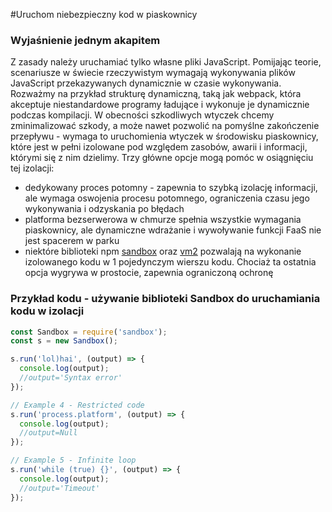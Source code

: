 #Uruchom niebezpieczny kod w piaskownicy

### Wyjaśnienie jednym akapitem

Z zasady należy uruchamiać tylko własne pliki JavaScript. Pomijając teorie, scenariusze w świecie rzeczywistym wymagają wykonywania plików JavaScript przekazywanych dynamicznie w czasie wykonywania. Rozważmy na przykład strukturę dynamiczną, taką jak webpack, która akceptuje niestandardowe programy ładujące i wykonuje je dynamicznie podczas kompilacji. W obecności szkodliwych wtyczek chcemy zminimalizować szkody, a może nawet pozwolić na pomyślne zakończenie przepływu - wymaga to uruchomienia wtyczek w środowisku piaskownicy, które jest w pełni izolowane pod względem zasobów, awarii i informacji, którymi się z nim dzielimy. Trzy główne opcje mogą pomóc w osiągnięciu tej izolacji:

- dedykowany proces potomny - zapewnia to szybką izolację informacji, ale wymaga oswojenia procesu potomnego, ograniczenia czasu jego wykonywania i odzyskania po błędach
- platforma bezserwerowa w chmurze spełnia wszystkie wymagania piaskownicy, ale dynamiczne wdrażanie i wywoływanie funkcji FaaS nie jest spacerem w parku
- niektóre biblioteki npm [sandbox](https://www.npmjs.com/package/sandbox) oraz [vm2](https://www.npmjs.com/package/vm2) pozwalają na wykonanie izolowanego kodu w 1 pojedynczym wierszu kodu. Chociaż ta ostatnia opcja wygrywa w prostocie, zapewnia ograniczoną ochronę

### Przykład kodu - używanie biblioteki Sandbox do uruchamiania kodu w izolacji

```javascript
const Sandbox = require('sandbox');
const s = new Sandbox();

s.run('lol)hai', (output) => {
  console.log(output);
  //output='Syntax error'
});

// Example 4 - Restricted code
s.run('process.platform', (output) => {
  console.log(output);
  //output=Null
});

// Example 5 - Infinite loop
s.run('while (true) {}', (output) => {
  console.log(output);
  //output='Timeout'
});
```
